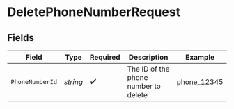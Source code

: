 # DeletePhoneNumberRequest


## Fields

| Field                                | Type                                 | Required                             | Description                          | Example                              |
| ------------------------------------ | ------------------------------------ | ------------------------------------ | ------------------------------------ | ------------------------------------ |
| `PhoneNumberId`                      | *string*                             | :heavy_check_mark:                   | The ID of the phone number to delete | phone_12345                          |